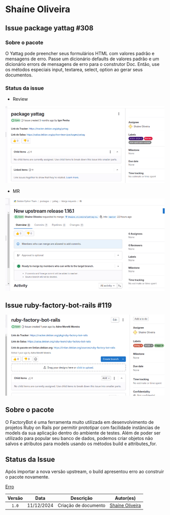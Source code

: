 # Shaíne Oliveira

## Issue package yattag #308

### Sobre o pacote
O Yattag pode preencher seus formulários HTML com valores padrão e mensagens de erro. Passe um dicionário defaults de valores padrão e um dicionário errors de mensagens de erro para o construtor Doc. Então, use os métodos especiais input, textarea, select, option ao gerar seus documentos.

### Status da issue

- Review

![Issue](../img/issue308.png)


- MR

![MR](../img/MR308.png)


## Issue ruby-factory-bot-rails #119

![Issue](../img/issue119.png)

## Sobre o pacote
O FactoryBot é uma ferramenta muito utilizada em desenvolvimento de projetos Ruby on Rails por permitir prototipar com facilidade instâncias de models da sua aplicação dentro do ambiente de testes. Além de poder ser utilizado para popular seu banco de dados, podemos criar objetos não salvos e atributos para models usando os métodos build e attributes_for. 

## Status da Issue
 Após importar a nova versão upstream, o build apresentou erro ao construir o pacote novamente.

 [Erro](https://paste.debian.net/1339398)


| Versão |    Data    |         Descrição          |  Autor(es)  |
| :----: | :--------: | :------------------------: | :---------: |
| `1.0`  | 11/12/2024 | Criação de documento | [Shaíne Oliveira](https://github.com/ShaineOliveira) |